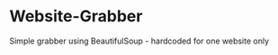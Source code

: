 Website-Grabber
===============

Simple grabber using BeautifulSoup - hardcoded for one website only
